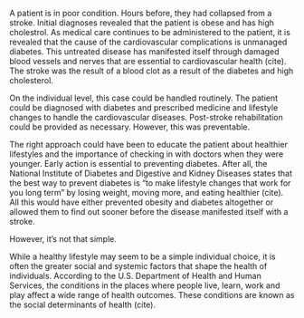 <!-- <strong class="text-5xl align-top float-left pt-1 pr-2">A </strong> -->

A patient is in poor condition. Hours before, they had collapsed from a stroke. Initial diagnoses revealed that the patient is obese and has high cholestrol. As medical care continues to be administered to the patient, it is revealed that the cause of the cardiovascular complications is unmanaged diabetes. This untreated disease has manifested itself through damaged blood vessels and nerves that are essential to cardiovascular health (cite). The stroke was the result of a blood clot as a result of the diabetes and high cholesterol.

On the individual level, this case could be handled routinely. The patient could be diagnosed with diabetes and prescribed medicine and lifestyle changes to handle the cardiovascular diseases. Post-stroke rehabilitation could be provided as necessary. However, this was preventable.

The right approach could have been to educate the patient about healthier lifestyles and the importance of checking in with doctors when they were younger. Early action is essential to preventing diabetes. After all, the National Institute of Diabetes and Digestive and Kidney Diseases states that the best way to prevent diabetes is “to make lifestyle changes that work for you long term” by losing weight, moving more, and eating healthier (cite). All this would have either prevented obesity and diabetes altogether or allowed them to find out sooner before the disease manifested itself with a stroke.

However, it’s not that simple.

While a healthy lifestyle may seem to be a simple individual choice, it is often the greater social and systemic factors that shape the health of individuals. According to the U.S. Department of Health and Human Services, the conditions in the places where people live, learn, work and play affect a wide range of health outcomes. These conditions are known as the social determinants of health (cite).
